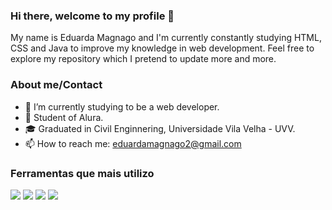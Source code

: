 ### Hi there, welcome to my profile 👋
My name is Eduarda Magnago and I'm currently constantly studying HTML, CSS and Java to improve my knowledge in web development.
Feel free to explore my repository which I pretend to update more and more. 

### About me/Contact
- 🔭 I’m currently studying to be a web developer. 
- 🌱 Student of Alura.
- 🎓 Graduated in Civil Enginnering, Universidade Vila Velha - UVV.
- 📫 How to reach me: eduardamagnago2@gmail.com

### Ferramentas que mais utilizo
<dev>
<img src="https://img.shields.io/badge/HTML-239120?style=for-the-badge&logo=html5&logoColor=white7">
<img src="https://img.shields.io/badge/CSS-239120?&style=for-the-badge&logo=css3&logoColor=white">
<img src="https://img.shields.io/badge/JavaScript-323330?style=for-the-badge&logo=javascript&logoColor=F7DF1E">
<img src="https://img.shields.io/badge/Python-14354C?style=for-the-badge&logo=python&logoColor=white">
</dev>
